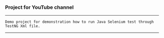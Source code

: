 ### Project for YouTube channel

---

    Demo project for demonstration how to run Java Selenium test through TestNG Xml file.

---